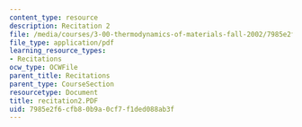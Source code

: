 ```yaml
---
content_type: resource
description: Recitation 2
file: /media/courses/3-00-thermodynamics-of-materials-fall-2002/7985e2f6cfb80b9a0cf7f1ded088ab3f_recitation2.PDF
file_type: application/pdf
learning_resource_types:
- Recitations
ocw_type: OCWFile
parent_title: Recitations
parent_type: CourseSection
resourcetype: Document
title: recitation2.PDF
uid: 7985e2f6-cfb8-0b9a-0cf7-f1ded088ab3f
---
```

